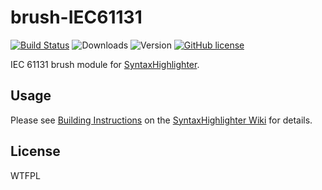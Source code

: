 # brush-IEC61131

[![Build Status](https://travis-ci.org/nu-soft/brush-IEC61131.svg)](https://travis-ci.org/nu-soft/brush-IEC61131)
![Downloads](https://img.shields.io/npm/dm/brush-IEC61131.svg)
![Version](https://img.shields.io/npm/v/brush-IEC61131.svg)
[![GitHub license](https://img.shields.io/github/license/mashape/apistatus.svg)]()

IEC 61131 brush module for [SyntaxHighlighter](https://github.com/syntaxhighlighter/syntaxhighlighter).

## Usage

Please see [Building Instructions](https://github.com/syntaxhighlighter/syntaxhighlighter/wiki/Building) on the [SyntaxHighlighter Wiki](https://github.com/syntaxhighlighter/syntaxhighlighter/wiki) for details.


## License

WTFPL
	
